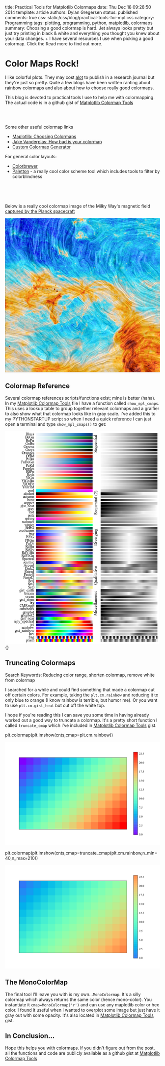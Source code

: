 title: Practical Tools for Matplotlib Colormaps
date: Thu Dec 18 09:28:50 2014
template: article
authors: Dylan Gregersen
status: published
comments: true
css: static/css/blog/practical-tools-for-mpl.css
category: Programming
tags: plotting, programming, python, matplotlib, colormaps
summary: Choosing a good colormap is hard. Jet always looks pretty but just try printing in black & white and everything you thought you knew about your data changes.
+
I have several resources I use when picking a good colormap. Click the Read more to find out more.

# Color Maps Rock! #

I like colorful plots. They may cost [alot](http://hyperboleandahalf.blogspot.com/2010/04/alot-is-better-than-you-at-everything.html) to publish in a research journal but they're just so pretty. Quite a few blogs have been written ranting about rainbow colormaps and also about how to choose really good colormaps. 

This blog is devoted to practical tools I use to help me with colormapping. The actual code is in a github gist of [Matplotlib Colormap Tools](https://gist.github.com/astrodsg/09bfac1b68748967ed8b#file-mpl_colormap_tools)


<br/>
<br/>


Some other useful colormap links

* [Maplotlib: Choosing Colormaps](http://matplotlib.org/users/colormaps.html)
* [Jake Vanderplas: How bad is your colormap](https://jakevdp.github.io/blog/2014/10/16/how-bad-is-your-colormap/)
* [Custom Colormap Generator](http://colormap.org/)

For general color layouts:

* [Colorbrewer](http://colorbrewer2.org/)
* [Paletton](http://paletton.com/#uid=1000u0kllllaFw0g0qFqFg0w0aF) - a really cool color scheme tool which includes tools to filter by colorblindness

<br/>
<br/>
<br/>


Below is a really cool colormap image of the Milky Way's magnetic field [captured by the Planck spacecraft](http://public.planck.fr/resultats/249-planck-revele-l-invisible)

<img src="/static/img/blog/Plank-Galactic-Magentic-Field-640x640.jpg" alt="Plank Galactic Magnetic Field" style="height: 100%; width: 100%; max-height:500px; "></img>



## Colormap Reference ##

Several colormap references scripts/functions exist; mine is better (haha). In my [Matplotlib Colormap Tools](https://gist.github.com/astrodsg/09bfac1b68748967ed8b#file-mpl_colormap_tools) file I have a function called `show_mpl_cmaps`. This uses a lookup table to group together relevant colormaps and a graifier to also show what that colormap looks like in gray scale. I've added this to my PYTHONSTARTUP script so when I need a quick reference I can just open a terminal and type `show_mpl_cmaps()` to get:

![Matplotlib Colormaps](/static/img/blog/mpl_colormaps.png){}


## Truncating Colormaps ## 

Search Keywords: Reducing color range, shorten colormap, remove white from colormap

I searched for a while and could find something that made a colormap cut off certain colors. For example, taking the `plt.cm.rainbow` and reducing it to only blue to orange (I know rainbow is terrible, but humor me). Or you want to use `plt.cm.gist_heat` but cut off the white top. 

I hope if you're reading this I can save you some time in having already worked out a good way to truncate a colormap. It's a pretty short function I called `truncate_cmap` which I've included in [Matplotlib Colormap Tools](https://gist.github.com/astrodsg/09bfac1b68748967ed8b#file-mpl_colormap_tools) gist.

<div class="row mpl-cmap">
<div class="span6">
<div class="cmap-image-header"><p>plt.colormap(plt.imshow(cnts,cmap=plt.cm.rainbow))</p>
</div>
<img src="/static/img/blog/cmap_rainbow.svg" alt="Colormap"></img>
</div>
<div class="span6">
<div class="cmap-image-header"><p>plt.colormap(plt.imshow(cnts,cmap=truncate_cmap(plt.cm.rainbow,n_min=40,n_max=210))</p>
</div>
<img src="/static/img/blog/cmap_rainbow_truncated.svg" alt="Truncated Colormap"></img>
</div>
</div>


## The MonoColorMap ##

The final tool I'll leave you with is my own...`MonoColormap`. It's a silly colormap which always returns the same color (hence mono-color). You instantiate it `cmap=MonoColormap('r')` and can use any maplotlib color or hex color. I found it useful when I wanted to overplot some image but just have it gray out with some opacity. It's also located in [Matplotlib Colormap Tools](https://gist.github.com/astrodsg/09bfac1b68748967ed8b#file-mpl_colormap_tools) gist. 

## In Conclusion... ##

Hope this helps you with colormaps. If you didn't figure out from the post, all the functions and code are publicly available as a github gist at [Matplotlib Colormap Tools](https://gist.github.com/astrodsg/09bfac1b68748967ed8b#file-mpl_colormap_tools) 




